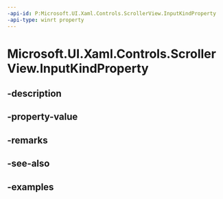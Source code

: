 ```yaml
---
-api-id: P:Microsoft.UI.Xaml.Controls.ScrollerView.InputKindProperty
-api-type: winrt property
---
```


<!-- Property syntax.
public DependencyProperty InputKindProperty { get; }
-->

# Microsoft.UI.Xaml.Controls.ScrollerView.InputKindProperty

## -description

## -property-value

## -remarks

## -see-also

## -examples

